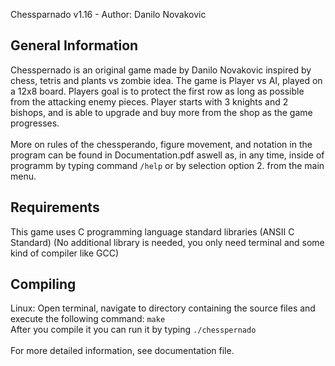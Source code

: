 Chessparnado v1.16 - Author: Danilo Novakovic

## General Information
Chesspernado is an original game made by Danilo Novakovic inspired by chess, tetris and plants vs zombie idea.
The game is Player vs AI, played on a 12x8 board. Players goal is to protect the first row as long as possible
from the attacking enemy pieces. Player starts with 3 knights and 2 bishops, and is able to upgrade and buy
more from the shop as the game progresses.
<br/><br/>
More on rules of the chessperando, figure movement, and notation in the program can be found in Documentation.pdf
aswell as, in any time, inside of programm by typing command ```/help``` or by selection option 2. from the main menu.

## Requirements
This game uses C programming language standard libraries (ANSII C Standard)
(No additional library is needed, you only need terminal and some kind of compiler like GCC)

## Compiling

Linux: Open terminal, navigate to directory containing the source files and execute the following command:
```make```<br/>
After you compile it you can run it by typing ```./chesspernado```
<br />
<br />
For more detailed information, see documentation file.
